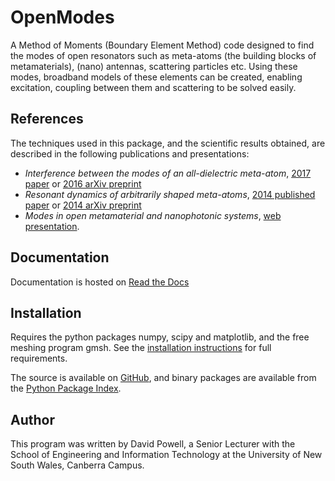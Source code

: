 OpenModes
=========

A Method of Moments (Boundary Element Method) code designed to find the
modes of open resonators such as meta-atoms (the building blocks of
metamaterials), (nano) antennas, scattering particles etc. Using these
modes, broadband models of these elements can be created, enabling
excitation, coupling between them and scattering to be solved easily.

References
----------

The techniques used in this package, and the scientific results
obtained, are described in the following publications and presentations:

-   *Interference between the modes of an all-dielectric meta-atom*,
    [2017 paper](http://dx.doi.org/10.1103/PhysRevApplied.7.034006) or
    [2016 arXiv preprint](https://arxiv.org/abs/1610.04980)
-   *Resonant dynamics of arbitrarily shaped meta-atoms*, [2014
    published paper](http://dx.doi.org/10.1103/PhysRevB.90.075108) or
    [2014 arXiv preprint](http://arxiv.org/abs/1405.3759)
-   *Modes in open metamaterial and nanophotonic systems*, [web
    presentation](http://people.physics.anu.edu.au/~dap124/aip2014/).

Documentation
-------------

Documentation is hosted on [Read the
Docs](http://openmodes.readthedocs.io/en/latest/)

Installation
------------

Requires the python packages numpy, scipy and matplotlib, and the free
meshing program gmsh. See the [installation
instructions](http://openmodes.readthedocs.io/en/latest/install.html)
for full requirements.

The source is available on
[GitHub](https://github.com/DavidPowell/OpenModes), and binary packages
are available from the [Python Package
Index](https://pypi.python.org/pypi/OpenModes).

Author
------

This program was written by David Powell, a Senior Lecturer with the
School of Engineering and Information Technology at the University of
New South Wales, Canberra Campus.

